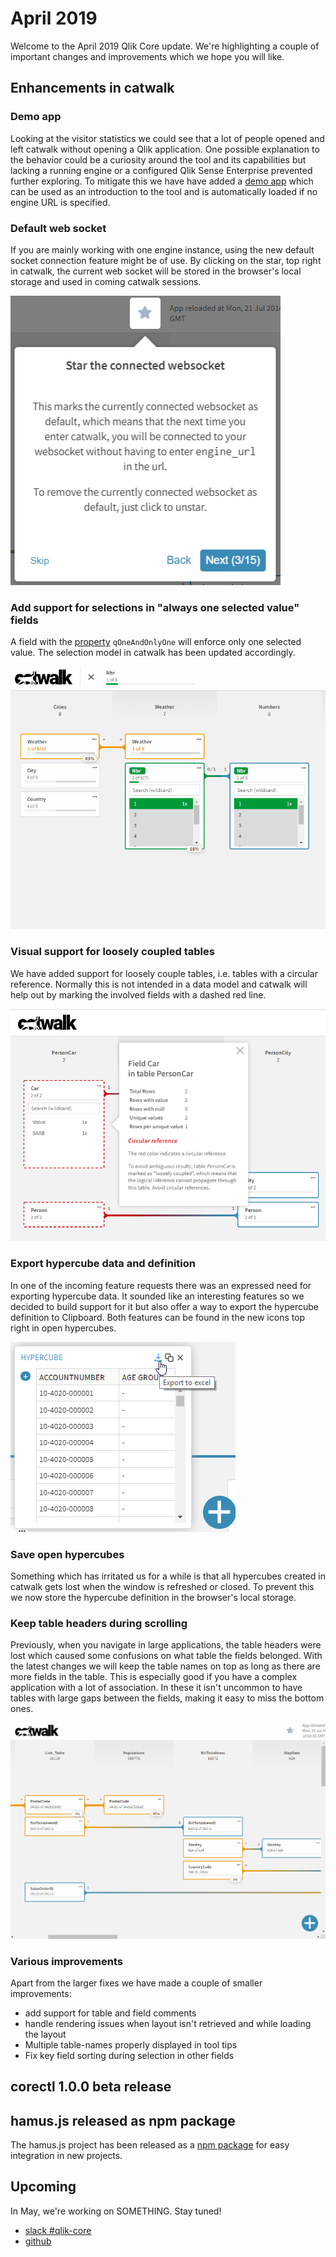 # April 2019

Welcome to the April 2019 Qlik Core update. We're highlighting a couple of important changes and improvements which we
hope you will like.

## Enhancements in catwalk

### Demo app

Looking at the visitor statistics we could see that a lot of people opened and left catwalk without opening a Qlik
application. One possible explanation to the behavior could be a curiosity around the tool and its capabilities but
lacking a running engine or a configured Qlik Sense Enterprise prevented further exploring. To mitigate this we have
have added a
[demo app](https://catwalk.core.qlik.com/?engine_url=wss://apps.core.qlik.com/app/doc/01775889-c700-413f-9b0e-6ba1837c52b0/)
which can be used as an introduction to the tool and is automatically loaded if no engine URL is specified.

### Default web socket

If you are mainly working with one engine instance, using the new default socket connection feature might be of use.
By clicking on the star, top right in catwalk, the current web socket will be stored in the browser's local storage and
used in coming catwalk sessions.

![screenshot](../images/catwalk-default-websocket.png)

### Add support for selections in "always one selected value" fields

A field with the [property](https://core.qlik.com/services/qix-engine/apis/qix/definitions/#nxfieldproperties)
`qOneAndOnlyOne` will enforce only one selected value. The selection model in catwalk has been updated accordingly.

![screenshot](../images/catwalk-field-only-select-one-value.gif)

### Visual support for loosely coupled tables

We have added support for loosely couple tables, i.e. tables with a circular reference. Normally this is not intended in
a data model and catwalk will help out by marking the involved fields with a dashed red line.

![screenshot](../images/catwalk-circular-reference.png)

### Export hypercube data and definition

In one of the incoming feature requests there was an expressed need for exporting hypercube data. It sounded like an
interesting features so we decided to build support for it but also offer a way to export the hypercube definition to
Clipboard. Both features can be found in the new icons top right in open hypercubes.

![screenshot](../images/catwalk-export-hypercube.png)

### Save open hypercubes

Something which has irritated us for a while is that all hypercubes created in catwalk gets lost when the window is
refreshed or closed. To prevent this we now store the hypercube definition in the browser's local storage.

### Keep table headers during scrolling

Previously, when you navigate in large applications, the table headers were lost which caused some confusions on what
table the fields belonged. With the latest changes we will keep the table names on top as long as there are more fields
in the table. This is especially good if you have a complex application with a lot of association. In these it isn't
uncommon to have tables with large gaps between the fields, making it easy to miss the bottom ones.

![screenshot](../images/catwalk-scrolling-headers.gif)

### Various improvements

Apart from the larger fixes we have made a couple of smaller improvements:

* add support for table and field comments
* handle rendering issues when layout isn't retrieved and while loading the layout
* Multiple table-names properly displayed in tool tips
* Fix key field sorting during selection in other fields

## corectl 1.0.0 beta release

## hamus.js released as npm package

The hamus.js project has been released as a [npm package](https://www.npmjs.com/package/hamus.js) for easy integration
in new projects.

## Upcoming

In May, we're working on SOMETHING. Stay tuned!

* [slack #qlik-core](https://qlik-branch.slack.com/channels/qlik-core)
* [github](https://github.com/qlik-oss)
